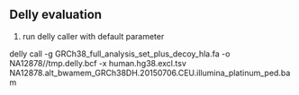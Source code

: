 ## Delly evaluation 

1) run delly caller with default parameter 

delly call -g GRCh38_full_analysis_set_plus_decoy_hla.fa -o  NA12878//tmp.delly.bcf  -x human.hg38.excl.tsv NA12878.alt_bwamem_GRCh38DH.20150706.CEU.illumina_platinum_ped.bam
